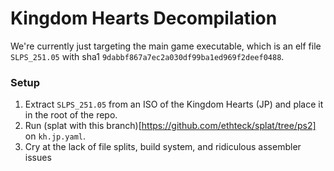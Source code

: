 # Kingdom Hearts Decompilation

We're currently just targeting the main game executable, which is an elf file `SLPS_251.05` with sha1 `9dabbf867a7ec2a030df99ba1ed969f2deef0488`. 

### Setup

1. Extract `SLPS_251.05` from an ISO of the Kingdom Hearts (JP) and place it in the root of the repo.
2. Run (splat with this branch)[https://github.com/ethteck/splat/tree/ps2] on `kh.jp.yaml`.
3. Cry at the lack of file splits, build system, and ridiculous assembler issues
